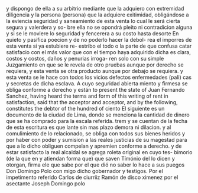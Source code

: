 y dispongo de ella a su arbitrio mediante que la adquiero con extremidad diligencia y la persona (persona) que la adquiere
exitimidad, obligándose a la eviencia seguridad y saneamiento de esta venta lo cual le será cierta segura y valerdera y so- bre ella no se opondrá pleito ni contradicion alguna y si se le moviere lo seguridad y fencerera a su costo hasta desorte
En quieto y pasifica poecion y de no poderlo hacer la debol- rea el imporres de esta venta si ya estubiere re- estribo el todo o la parte de que confusa catar satisfacio con
el más valor que con el tiempo haya adquirido dicha es clara, costos y costos, daños y penurias irroga- ren solo con su simple Juzgamiento en que se le revela de otro pruebas aunque por derecho se requiera, y esta venta se
otra producto aunque por debajo se requiera. y esta venta se le hace con todos los vicios defectos enfermedades (pali) cas y secretas de dicha esclava. A cuyo seguridad abierta miento y firmesa se obliga conforme a derecho y están
to present the state of Juan Fernando Sanchez, having heard the terms and form of this writing of rent in satisfaction, said that the acceptor and acceptor, and by the following, constitutes the debtor of the hundred of ciento
El siguiente es un documento de la ciudad de Lima, donde se menciona la cantidad de dinero que se ha comprado para la escala referida.
trem y se cuentan de la fecha de esta escritura es que lante sin mas plazo demora ni dilacion. y al comulimiento de lo relacionado, se obliga con todos sus bienes heridos y por haber con poder y sumision a las reales justicias
de su magestad para que a lo dicho obliguen compelan y apremien conforme a derecho. y de estar satisfacto la real alcaldal se agrega roleta original en cuyo tes- bimorio (de la que en y atiendan forma que) que saven
Tímónio del lo dicen y otorgan, firma ele que sabe por el que dió no saber lo hace a sus puegos Don Domingo Polo con migo dicho gobernador y testigos. Por el impetimento referido
Carlos de ciurriiz
Ramón de disco ximenez
por el asectante Joseph Domingo polo